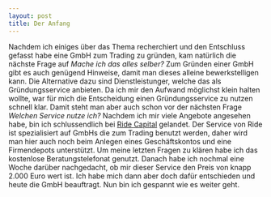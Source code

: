 ```yaml
---
layout: post
title: Der Anfang
---
```


Nachdem ich einiges über das Thema recherchiert und den Entschluss gefasst habe eine GmbH zum Trading zu gründen, kam natürlich die nächste Frage auf <em>Mache ich das alles selber?</em>
Zum Gründen einer GmbH gibt es auch genügend Hinweise, damit man dieses alleine bewerkstelligen kann. Die Alternative dazu sind Dienstleistunger, welche das als Gründungsservice anbieten. Da ich mir den Aufwand möglichst klein halten wollte, war für mich die Entscheidung einen Gründungsservice zu nutzen schnell klar. Damit steht man aber auch schon vor der nächsten Frage <em>Welchen Service nutze ich?</em> 
Nachdem ich mir viele Angebote angesehen habe, bin ich schlussendlich bei <a href="ride.capital">Ride Capital</a> gelandet. Der Service von Ride ist spezialisiert auf GmbHs die zum Trading benutzt werden, daher wird man hier auch noch beim Anlegen eines Geschäftskontos und eine Firmendepots unterstützt. Um meine letzten Fragen zu klären habe ich das kostenlose Beratungstelefonat genutzt. Danach habe ich nochmal eine Woche darüber nachgedacht, ob mir dieser Service den Preis von knapp 2.000 Euro wert ist. Ich habe mich dann aber doch dafür entschieden und heute die GmbH beauftragt. Nun bin ich gespannt wie es weiter geht.
